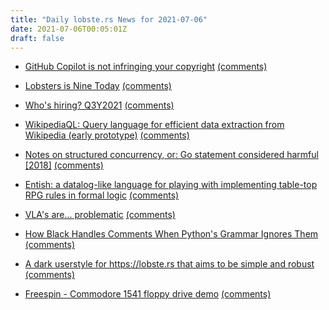 ```yaml
---
title: "Daily lobste.rs News for 2021-07-06"
date: 2021-07-06T00:05:01Z
draft: false
---
```






- [GitHub Copilot is not infringing your copyright](https://juliareda.eu/2021/07/github-copilot-is-not-infringing-your-copyright/)
  [(comments)](https://lobste.rs/s/bmdesp/github_copilot_is_not_infringing_your)



- [Lobsters is Nine Today]()
  [(comments)](https://lobste.rs/s/idj3tm/lobsters_is_nine_today)



- [Who's hiring? Q3Y2021]()
  [(comments)](https://lobste.rs/s/mnmwb5/who_s_hiring_q3y2021)



- [WikipediaQL: Query language for efficient data extraction from Wikipedia (early prototype)](https://github.com/zverok/wikipedia_ql)
  [(comments)](https://lobste.rs/s/kyjdwg/wikipediaql_query_language_for)



- [Notes on structured concurrency, or: Go statement considered harmful [2018]](https://vorpus.org/blog/notes-on-structured-concurrency-or-go-statement-considered-harmful/)
  [(comments)](https://lobste.rs/s/8msejg/notes_on_structured_concurrency_go)



- [Entish: a datalog-like language for playing with implementing table-top RPG rules in formal logic](https://github.com/etherealmachine/entish)
  [(comments)](https://lobste.rs/s/tfckub/entish_datalog_like_language_for_playing)



- [VLA's are… problematic](https://blog.joren.ga/programming/vla-bad)
  [(comments)](https://lobste.rs/s/acee5i/vla_s_are_problematic)



- [How Black Handles Comments When Python's Grammar Ignores Them](https://rtpg.co/2021/07/05/comments-ast.html)
  [(comments)](https://lobste.rs/s/5tn4pd/how_black_handles_comments_when_python_s)



- [A dark userstyle for https://lobste.rs that aims to be simple and robust](https://gist.github.com/Phate6660/0e42fc2a5d23090276ede2af4ae50b3d)
  [(comments)](https://lobste.rs/s/aaxpjx/dark_userstyle_for_https_lobste_rs_aims_be)



- [Freespin - Commodore 1541 floppy drive demo](http://www.quiss.org/freespin/)
  [(comments)](https://lobste.rs/s/whvlln/freespin_commodore_1541_floppy_drive)


